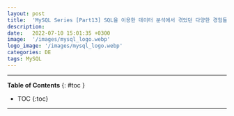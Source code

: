 ```yaml
---
layout: post
title:  'MySQL Series [Part13] SQL을 이용한 데이터 분석에서 겪었던 다양한 경험들'
description: 
date:   2022-07-10 15:01:35 +0300
image:  '/images/mysql_logo.webp'
logo_image: '/images/mysql_logo.webp'
categories: DE
tags: MySQL
---
```


---
**Table of Contents**
{: #toc }
*  TOC
{:toc}

---

